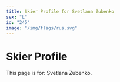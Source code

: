 ```yaml
---
title: Skier Profile for Svetlana Zubenko
sex: "L"
id: "245"
image: "/img/flags/rus.svg" 
---
```


# Skier Profile

This page is for: Svetlana Zubenko.
    